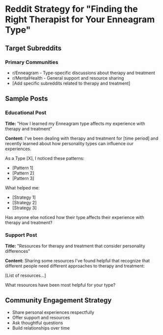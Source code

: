 # Reddit Strategy for "Finding the Right Therapist for Your Enneagram Type"

## Target Subreddits

### Primary Communities
- r/Enneagram - Type-specific discussions about therapy and treatment
- r/MentalHealth - General support and resource sharing
- [Add specific subreddits related to therapy and treatment]

## Sample Posts

### Educational Post
**Title:** "How I learned my Enneagram type affects my experience with therapy and treatment"

**Content:**
I've been dealing with therapy and treatment for [time period] and recently learned about how personality types can influence our experiences.

As a Type [X], I noticed these patterns:
- [Pattern 1]
- [Pattern 2]  
- [Pattern 3]

What helped me:
- [Strategy 1]
- [Strategy 2]
- [Strategy 3]

Has anyone else noticed how their type affects their experience with therapy and treatment?

### Support Post
**Title:** "Resources for therapy and treatment that consider personality differences"

**Content:**
Sharing some resources I've found helpful that recognize that different people need different approaches to therapy and treatment:

[List of resources...]

What resources have been most helpful for your type?

## Community Engagement Strategy
- Share personal experiences respectfully
- Offer support and resources
- Ask thoughtful questions
- Build relationships over time
